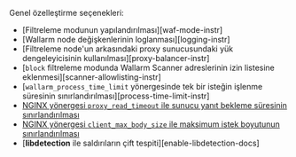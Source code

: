 Genel özelleştirme seçenekleri:

* [Filtreleme modunun yapılandırılması][waf-mode-instr]
* [Wallarm node değişkenlerinin loglanması][logging-instr]
* [Filtreleme node'un arkasındaki proxy sunucusundaki yük dengeleyicisinin kullanılması][proxy-balancer-instr]
* [`block` filtreleme modunda Wallarm Scanner adreslerinin izin listesine eklenmesi][scanner-allowlisting-instr]
* [`wallarm_process_time_limit` yönergesinde tek bir isteğin işlenme süresinin sınırlandırılması][process-time-limit-instr]
* [NGINX yönergesi `proxy_read_timeout` ile sunucu yanıt bekleme süresinin sınırlandırılması](https://nginx.org/en/docs/http/ngx_http_proxy_module.html#proxy_read_timeout)
* [NGINX yönergesi `client_max_body_size` ile maksimum istek boyutunun sınırlandırılması](https://nginx.org/en/docs/http/ngx_http_core_module.html#client_max_body_size)
* [**libdetection** ile saldırıların çift tespiti][enable-libdetection-docs]
